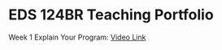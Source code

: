 # EDS 124BR Teaching Portfolio

Week 1 Explain Your Program: [Video Link](https://drive.google.com/file/d/1UsKYZ_rgMUUY8e4Wo7IpClby6fxPOoSU/view?usp=sharing)

